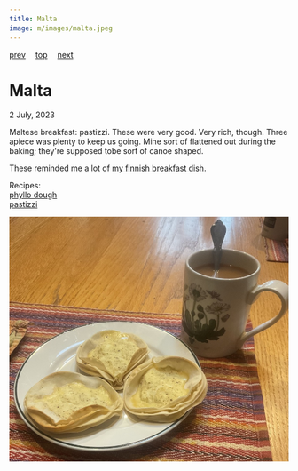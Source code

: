```yaml
---
title: Malta
image: m/images/malta.jpeg
---
```

[prev](mali.md)&emsp;
[top](../index.md)&emsp;
[next](marshall_islands.md)
# Malta
2 July, 2023

Maltese breakfast: pastizzi. These were very good. Very rich, though.  Three apiece was plenty to keep us going. Mine sort of flattened out during the baking; they're supposed tobe sort of canoe shaped.

These reminded me a lot of [my finnish breakfast dish](../f/finland.html).

Recipes:<br>
[phyllo dough](https://www.thespruceeats.com/homemade-phyllo-dough-1705600)<br/>
[pastizzi](https://nofrillskitchen.com/pastizzi-recipe/)

![breakfast](images/malta.jpeg)
